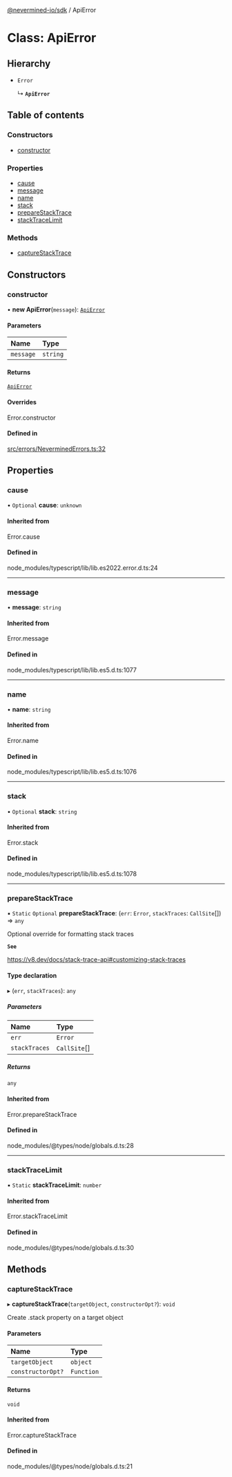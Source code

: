[@nevermined-io/sdk](../code-reference.md) / ApiError

# Class: ApiError

## Hierarchy

- `Error`

  ↳ **`ApiError`**

## Table of contents

### Constructors

- [constructor](ApiError.md#constructor)

### Properties

- [cause](ApiError.md#cause)
- [message](ApiError.md#message)
- [name](ApiError.md#name)
- [stack](ApiError.md#stack)
- [prepareStackTrace](ApiError.md#preparestacktrace)
- [stackTraceLimit](ApiError.md#stacktracelimit)

### Methods

- [captureStackTrace](ApiError.md#capturestacktrace)

## Constructors

### constructor

• **new ApiError**(`message`): [`ApiError`](ApiError.md)

#### Parameters

| Name | Type |
| :------ | :------ |
| `message` | `string` |

#### Returns

[`ApiError`](ApiError.md)

#### Overrides

Error.constructor

#### Defined in

[src/errors/NeverminedErrors.ts:32](https://github.com/nevermined-io/sdk-js/blob/4d0a0baa5afc98578a0eec8d32b14e61f501c376/src/errors/NeverminedErrors.ts#L32)

## Properties

### cause

• `Optional` **cause**: `unknown`

#### Inherited from

Error.cause

#### Defined in

node_modules/typescript/lib/lib.es2022.error.d.ts:24

___

### message

• **message**: `string`

#### Inherited from

Error.message

#### Defined in

node_modules/typescript/lib/lib.es5.d.ts:1077

___

### name

• **name**: `string`

#### Inherited from

Error.name

#### Defined in

node_modules/typescript/lib/lib.es5.d.ts:1076

___

### stack

• `Optional` **stack**: `string`

#### Inherited from

Error.stack

#### Defined in

node_modules/typescript/lib/lib.es5.d.ts:1078

___

### prepareStackTrace

▪ `Static` `Optional` **prepareStackTrace**: (`err`: `Error`, `stackTraces`: `CallSite`[]) => `any`

Optional override for formatting stack traces

**`See`**

https://v8.dev/docs/stack-trace-api#customizing-stack-traces

#### Type declaration

▸ (`err`, `stackTraces`): `any`

##### Parameters

| Name | Type |
| :------ | :------ |
| `err` | `Error` |
| `stackTraces` | `CallSite`[] |

##### Returns

`any`

#### Inherited from

Error.prepareStackTrace

#### Defined in

node_modules/@types/node/globals.d.ts:28

___

### stackTraceLimit

▪ `Static` **stackTraceLimit**: `number`

#### Inherited from

Error.stackTraceLimit

#### Defined in

node_modules/@types/node/globals.d.ts:30

## Methods

### captureStackTrace

▸ **captureStackTrace**(`targetObject`, `constructorOpt?`): `void`

Create .stack property on a target object

#### Parameters

| Name | Type |
| :------ | :------ |
| `targetObject` | `object` |
| `constructorOpt?` | `Function` |

#### Returns

`void`

#### Inherited from

Error.captureStackTrace

#### Defined in

node_modules/@types/node/globals.d.ts:21
